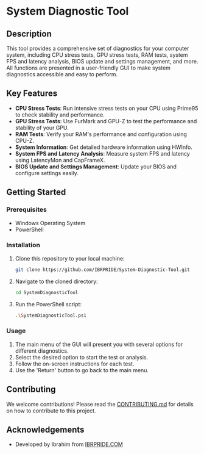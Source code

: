 # System Diagnostic Tool

## Description

This tool provides a comprehensive set of diagnostics for your computer system, including CPU stress tests, GPU stress tests, RAM tests, system FPS and latency analysis, BIOS update and settings management, and more. All functions are presented in a user-friendly GUI to make system diagnostics accessible and easy to perform.

## Key Features

- **CPU Stress Tests**: Run intensive stress tests on your CPU using Prime95 to check stability and performance.
- **GPU Stress Tests**: Use FurMark and GPU-Z to test the performance and stability of your GPU.
- **RAM Tests**: Verify your RAM's performance and configuration using CPU-Z.
- **System Information**: Get detailed hardware information using HWInfo.
- **System FPS and Latency Analysis**: Measure system FPS and latency using LatencyMon and CapFrameX.
- **BIOS Update and Settings Management**: Update your BIOS and configure settings easily.

## Getting Started

### Prerequisites

- Windows Operating System
- PowerShell

### Installation

1. Clone this repository to your local machine:

    ```sh
    git clone https://github.com/IBRPRIDE/System-Diagnostic-Tool.git
    ```

2. Navigate to the cloned directory:

    ```sh
    cd SystemDiagnosticTool
    ```

3. Run the PowerShell script:

    ```sh
    .\SystemDiagnosticTool.ps1
    ```

### Usage

1. The main menu of the GUI will present you with several options for different diagnostics.
2. Select the desired option to start the test or analysis.
3. Follow the on-screen instructions for each test.
4. Use the 'Return' button to go back to the main menu.

## Contributing

We welcome contributions! Please read the [CONTRIBUTING.md](CONTRIBUTING.md) for details on how to contribute to this project.

## Acknowledgements

- Developed by Ibrahim from [IBRPRIDE.COM](http://ibrpride.com)
